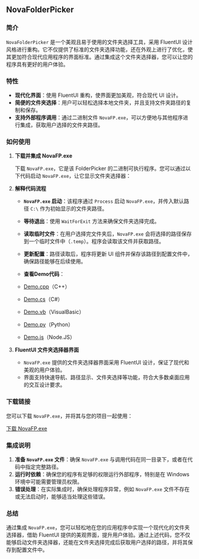 ## NovaFolderPicker

### 简介

`NovaFolderPicker` 是一个美观且易于使用的文件夹选择工具，采用 FluentUI 设计风格进行重构。它不仅提供了标准的文件夹选择功能，还在外观上进行了优化，使其更加符合现代应用程序的界面标准。通过集成这个文件夹选择器，您可以让您的程序具有更好的用户体验。

### 特性

- **现代化界面**：使用 FluentUI 重构，使界面更加美观，符合现代 UI 设计。
- **简便的文件夹选择**：用户可以轻松选择本地文件夹，并且支持文件夹路径的复制和保存。
- **支持外部程序调用**：通过二进制文件 `NovaFP.exe`，可以方便地与其他程序进行集成，获取用户选择的文件夹路径。

### 如何使用

1. **下载并集成 NovaFP.exe**

   下载 `NovaFP.exe`，它是该 FolderPicker 的二进制可执行程序。您可以通过以下代码启动 `NovaFP.exe`，让它显示文件夹选择器：


2. **解释代码流程**

   - **`NovaFP.exe` 启动**：该程序通过 `Process` 启动 `NovaFP.exe`，并传入默认路径 `C:\` 作为初始显示的文件夹路径。
   - **等待退出**：使用 `WaitForExit` 方法来确保文件夹选择完成。
   - **读取临时文件**：在用户选择完文件夹后，`NovaFP.exe` 会将选择的路径保存到一个临时文件中（`.temp`）。程序会读取该文件并获取路径。
   - **更新配置**：路径读取后，程序将更新 UI 组件并保存该路径到配置文件中，确保路径能够在后续使用。

   - **查看Demo代码**：
	- [Demo.cpp](Demo/Demo.cpp)（C++）
	- [Demo.cs](Demo/Demo.cs)（C#）
	- [Demo.vb](Demo/Demo.vb)（VisualBasic）
	- [Demo.py](Demo/Demo.py)（Python）
	- [Demo.js](Demo/Demo.js)（Node.JS）
3. **FluentUI 文件夹选择器界面**

   - `NovaFP.exe` 提供的文件夹选择器界面采用 FluentUI 设计，保证了现代和美观的用户体验。
   - 界面支持快速导航、路径显示、文件夹选择等功能，符合大多数桌面应用的交互设计要求。

### 下载链接

您可以下载 `NovaFP.exe`，并将其与您的项目一起使用：

[下载 NovaFP.exe](https://github.com/SmaZone2020/NovaFolderPicker/releases/download/ovo/NovaFP.exe)

### 集成说明

1. **准备 `NovaFP.exe` 文件**：确保 `NovaFP.exe` 与调用代码在同一目录下，或者在代码中指定完整路径。
2. **运行时依赖**：确保您的程序有足够的权限运行外部程序，特别是在 Windows 环境中可能需要管理员权限。
3. **错误处理**：在实际集成时，确保处理程序异常，例如 `NovaFP.exe` 文件不存在或无法启动时，能够适当处理这些错误。

### 总结

通过集成 `NovaFP.exe`，您可以轻松地在您的应用程序中实现一个现代化的文件夹选择器，借助 FluentUI 提供的美观界面，提升用户体验。通过上述代码，您不仅能够启动文件夹选择器，还能在文件夹选择完成后获取用户选择的路径，并将其保存到配置文件中。
